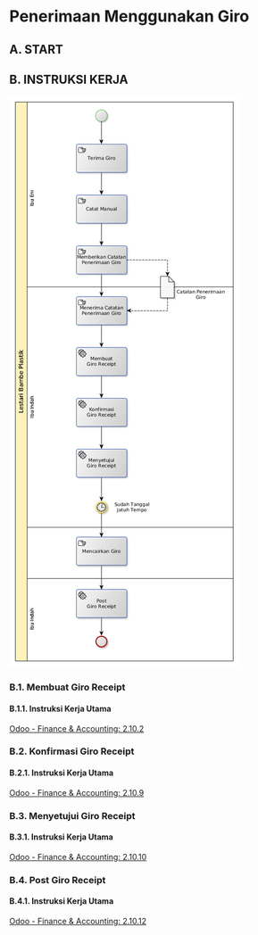 # Penerimaan Menggunakan Giro

## A. START

## B. INSTRUKSI KERJA

![](../img/penerimaan-giro.png)

### B.1. Membuat Giro Receipt

#### B.1.1. Instruksi Kerja Utama
[
Odoo - Finance & Accounting: 2.10.2](https://open-synergy.github.io/mdbook-fa/transaksi/giro-receipt/membuat.html)

### B.2. Konfirmasi Giro Receipt

#### B.2.1. Instruksi Kerja Utama
[
Odoo - Finance & Accounting: 2.10.9](https://open-synergy.github.io/mdbook-fa/transaksi/giro-receipt/konfirmasi.html)

### B.3. Menyetujui Giro Receipt

#### B.3.1. Instruksi Kerja Utama

[Odoo - Finance & Accounting: 2.10.10](https://open-synergy.github.io/mdbook-fa/transaksi/giro-receipt/approve.html)

### B.4. Post Giro Receipt

#### B.4.1. Instruksi Kerja Utama

[Odoo - Finance & Accounting: 2.10.12](https://open-synergy.github.io/mdbook-fa/transaksi/giro-receipt/post.html)
